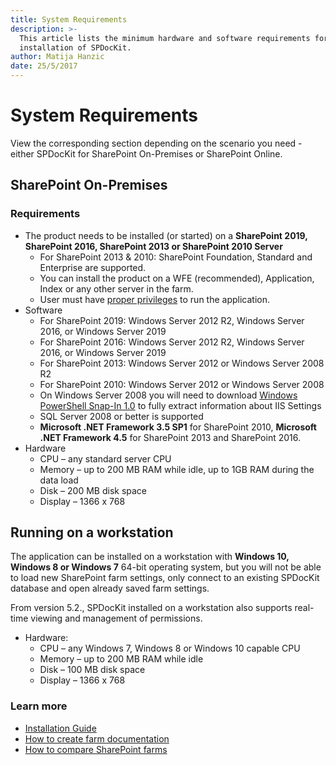 ```yaml
---
title: System Requirements
description: >-
  This article lists the minimum hardware and software requirements for the
  installation of SPDocKit.
author: Matija Hanzic
date: 25/5/2017
---
```


# System Requirements

View the corresponding section depending on the scenario you need - either SPDocKit for SharePoint On-Premises or SharePoint Online.

## SharePoint On-Premises

### Requirements

* The product needs to be installed \(or started\) on a **SharePoint 2019, SharePoint 2016, SharePoint 2013 or SharePoint 2010 Server**
  * For SharePoint 2013 & 2010: SharePoint Foundation, Standard and Enterprise are supported.
  * You can install the product on a WFE \(recommended\), Application, Index or any other server in the farm.
  * User must have [proper privileges](user-permissions-requirements.md) to run the application.
* Software
  * For SharePoint 2019: Windows Server 2012 R2, Windows Server 2016, or Windows Server 2019
  * For SharePoint 2016: Windows Server 2012 R2, Windows Server 2016, or Windows Server 2019
  * For SharePoint 2013: Windows Server 2012 or Windows Server 2008 R2
  * For SharePoint 2010: Windows Server 2012 or Windows Server 2008 
  * On Windows Server 2008 you will need to download [Windows PowerShell Snap-In 1.0](http://www.iis.net/download/powershell) to fully extract information about IIS Settings
  * SQL Server 2008 or better is supported
  * **Microsoft .NET Framework 3.5 SP1** for SharePoint 2010, **Microsoft .NET Framework 4.5** for SharePoint 2013 and SharePoint 2016.
* Hardware
  * CPU – any standard server CPU
  * Memory – up to 200 MB RAM while idle, up to 1GB RAM during the data load
  * Disk – 200 MB disk space
  * Display – 1366 x 768

## Running on a workstation

The application can be installed on a workstation with **Windows 10, Windows 8 or Windows 7** 64-bit operating system, but you will not be able to load new SharePoint farm settings, only connect to an existing SPDocKit database and open already saved farm settings.

From version 5.2., SPDocKit installed on a workstation also supports real-time viewing and management of permissions.

* Hardware:
  * CPU – any Windows 7, Windows 8 or Windows 10 capable CPU
  * Memory – up to 200 MB RAM while idle
  * Disk – 100 MB disk space
  * Display – 1366 x 768

### Learn more

* [Installation Guide](../installation/installation-guide.md)
* [How to create farm documentation](../explore-reports-and-create-documentation/farm-explorer/farm-documentation.md)
* [How to compare SharePoint farms](../compare-sharepoint-configurations/compare-sharepoint-farms.md)

